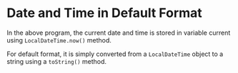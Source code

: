 # Date and Time in Default Format

In the above program, the current date and time is stored in variable current using ```LocalDateTime.now()``` method.

For default format, it is simply converted from a ```LocalDateTime``` object to a string using a ```toString()``` method.